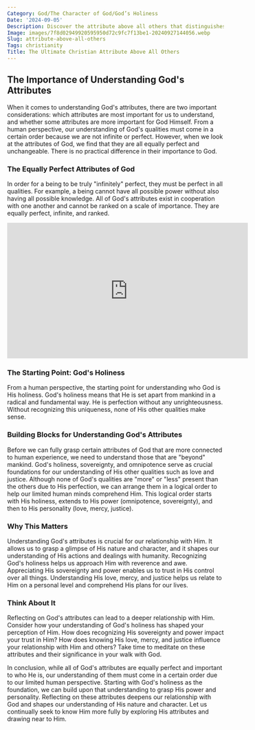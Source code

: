```yaml
---
Category: God/The Character of God/God’s Holiness
Date: '2024-09-05'
Description: Discover the attribute above all others that distinguishes exceptional leaders from the rest. Uncover the key quality essential for success in leadership roles.
Image: images/7f8d02949920595950d72c9fc7f13be1-20240927144056.webp
Slug: attribute-above-all-others
Tags: christianity
Title: The Ultimate Christian Attribute Above All Others
---
```


## The Importance of Understanding God's Attributes

When it comes to understanding God's attributes, there are two important considerations: which attributes are most important for us to understand, and whether some attributes are more important for God Himself. From a human perspective, our understanding of God's qualities must come in a certain order because we are not infinite or perfect. However, when we look at the attributes of God, we find that they are all equally perfect and unchangeable. There is no practical difference in their importance to God.

### The Equally Perfect Attributes of God

In order for a being to be truly "infinitely" perfect, they must be perfect in all qualities. For example, a being cannot have all possible power without also having all possible knowledge. All of God's attributes exist in cooperation with one another and cannot be ranked on a scale of importance. They are equally perfect, infinite, and ranked.


<iframe width="560" height="315" src="https://www.youtube.com/embed/BtUNFuUpXu8" frameborder="0" allow="autoplay; encrypted-media" allowfullscreen></iframe>


### The Starting Point: God's Holiness

From a human perspective, the starting point for understanding who God is His holiness. God's holiness means that He is set apart from mankind in a radical and fundamental way. He is perfection without any unrighteousness. Without recognizing this uniqueness, none of His other qualities make sense.

### Building Blocks for Understanding God's Attributes

Before we can fully grasp certain attributes of God that are more connected to human experience, we need to understand those that are "beyond" mankind. God's holiness, sovereignty, and omnipotence serve as crucial foundations for our understanding of His other qualities such as love and justice. Although none of God's qualities are "more" or "less" present than the others due to His perfection, we can arrange them in a logical order to help our limited human minds comprehend Him. This logical order starts with His holiness, extends to His power (omnipotence, sovereignty), and then to His personality (love, mercy, justice).

### Why This Matters

Understanding God's attributes is crucial for our relationship with Him. It allows us to grasp a glimpse of His nature and character, and it shapes our understanding of His actions and dealings with humanity. Recognizing God's holiness helps us approach Him with reverence and awe. Appreciating His sovereignty and power enables us to trust in His control over all things. Understanding His love, mercy, and justice helps us relate to Him on a personal level and comprehend His plans for our lives.

### Think About It

Reflecting on God's attributes can lead to a deeper relationship with Him. Consider how your understanding of God's holiness has shaped your perception of Him. How does recognizing His sovereignty and power impact your trust in Him? How does knowing His love, mercy, and justice influence your relationship with Him and others? Take time to meditate on these attributes and their significance in your walk with God.

In conclusion, while all of God's attributes are equally perfect and important to who He is, our understanding of them must come in a certain order due to our limited human perspective. Starting with God's holiness as the foundation, we can build upon that understanding to grasp His power and personality. Reflecting on these attributes deepens our relationship with God and shapes our understanding of His nature and character. Let us continually seek to know Him more fully by exploring His attributes and drawing near to Him.